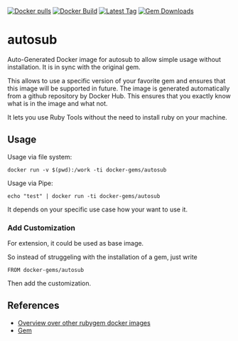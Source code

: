 [![Docker pulls](https://img.shields.io/docker/pulls/rubygem/autosub.svg)](https://hub.docker.com/r/rubygem/autosub/)
[![Docker Build](https://img.shields.io/docker/automated/rubygem/autosub.svg)](https://hub.docker.com/r/rubygem/autosub/)
[![Latest Tag](https://img.shields.io/github/tag/docker-rubygem/autosub.svg)](https://hub.docker.com/r/rubygem/autosub/)
[![Gem Downloads](https://img.shields.io/gem/dt/autosub.svg)](https://rubygems.org/gems/autosub/)
# autosub

Auto-Generated Docker image for autosub to allow simple usage without installation.
It is in sync with the original gem.

This allows to use a specific version of your favorite gem and ensures that this image will be supported in future.
The image is generated automatically from a github repository by Docker Hub.
This ensures that you exactly know what is in the image and what not.

It lets you use Ruby Tools without the need to install ruby on your machine.

## Usage

Usage via file system:

`docker run -v $(pwd):/work -ti docker-gems/autosub`

Usage via Pipe:

`echo "test" | docker run -ti docker-gems/autosub`

It depends on your specific use case how your want to use it.

### Add Customization

For extension, it could be used as base image.

So instead of struggeling with the installation of a gem, just write

`FROM docker-gems/autosub`

Then add the customization.

## References

 - [Overview over other rubygem docker images](https://github.com/thinkbot/docker-rubygem)
 - [Gem](https://rubygems.org/gems/autosub/)
